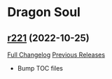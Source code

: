 # <DBM> Dragon Soul

## [r221](https://github.com/DeadlyBossMods/DBM-Cataclysm/tree/r221) (2022-10-25)
[Full Changelog](https://github.com/DeadlyBossMods/DBM-Cataclysm/compare/r220...r221) [Previous Releases](https://github.com/DeadlyBossMods/DBM-Cataclysm/releases)

- Bump TOC files  
